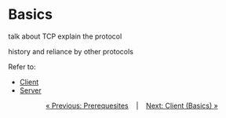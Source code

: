 # Basics


talk about TCP
explain the protocol

history and reliance by other protocols

Refer to:
- [Client](guide_sdk/getting_started/quickstart/basics_client.md)
- [Server](guide_sdk/getting_started/quickstart/basics_server.md)

<p align="center">
  <a href="prerequisites.md">&laquo; Previous: Prerequesites</a> &nbsp;&nbsp;&nbsp;|&nbsp;&nbsp;&nbsp; <a href="basics_client.md">Next: Client (Basics) &raquo;</a>
</p>